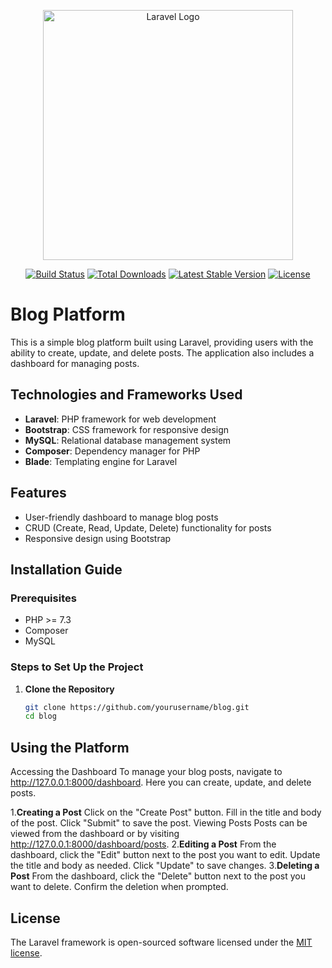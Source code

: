 <p align="center"><a href="https://laravel.com" target="_blank"><img src="https://raw.githubusercontent.com/laravel/art/master/logo-lockup/5%20SVG/2%20CMYK/1%20Full%20Color/laravel-logolockup-cmyk-red.svg" width="400" alt="Laravel Logo"></a></p>

<p align="center">
<a href="https://github.com/laravel/framework/actions"><img src="https://github.com/laravel/framework/workflows/tests/badge.svg" alt="Build Status"></a>
<a href="https://packagist.org/packages/laravel/framework"><img src="https://img.shields.io/packagist/dt/laravel/framework" alt="Total Downloads"></a>
<a href="https://packagist.org/packages/laravel/framework"><img src="https://img.shields.io/packagist/v/laravel/framework" alt="Latest Stable Version"></a>
<a href="https://packagist.org/packages/laravel/framework"><img src="https://img.shields.io/packagist/l/laravel/framework" alt="License"></a>
</p>

# Blog Platform

This is a simple blog platform built using Laravel, providing users with the ability to create, update, and delete posts. The application also includes a dashboard for managing posts.

## Technologies and Frameworks Used

- **Laravel**: PHP framework for web development
- **Bootstrap**: CSS framework for responsive design
- **MySQL**: Relational database management system
- **Composer**: Dependency manager for PHP
- **Blade**: Templating engine for Laravel

## Features

- User-friendly dashboard to manage blog posts
- CRUD (Create, Read, Update, Delete) functionality for posts
- Responsive design using Bootstrap

## Installation Guide

### Prerequisites

- PHP >= 7.3
- Composer
- MySQL

### Steps to Set Up the Project

1. **Clone the Repository**

   ```bash
   git clone https://github.com/yourusername/blog.git
   cd blog


## Using the Platform
Accessing the Dashboard
To manage your blog posts, navigate to http://127.0.0.1:8000/dashboard. Here you can create, update, and delete posts.

1.**Creating a Post**
    Click on the "Create Post" button.
    Fill in the title and body of the post.
    Click "Submit" to save the post.
    Viewing Posts
    Posts can be viewed from the dashboard or by visiting http://127.0.0.1:8000/dashboard/posts.
2.**Editing a Post**
    From the dashboard, click the "Edit" button next to the post you want to edit.
    Update the title and body as needed.
    Click "Update" to save changes.
3.**Deleting a Post**
    From the dashboard, click the "Delete" button next to the post you want to delete.
    Confirm the deletion when prompted.

## License

The Laravel framework is open-sourced software licensed under the [MIT license](https://opensource.org/licenses/MIT).
